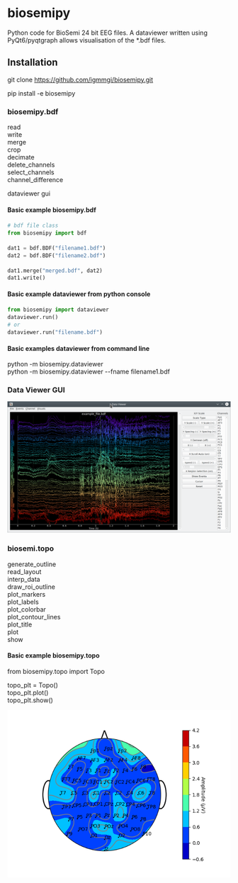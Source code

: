 # biosemipy

Python code for BioSemi 24 bit EEG files. A dataviewer written using PyQt6/pyqtgraph
allows visualisation of the \*.bdf files.

## Installation

git clone <https://github.com/igmmgi/biosemipy.git>

pip install -e biosemipy

### biosemipy.bdf

read \
write \
merge \
crop \
decimate \
delete_channels \
select_channels \
channel_difference

dataviewer gui

#### Basic example biosemipy.bdf

```python
# bdf file class
from biosemipy import bdf

dat1 = bdf.BDF("filename1.bdf")
dat2 = bdf.BDF("filename2.bdf")

dat1.merge("merged.bdf", dat2)
dat1.write()
```

#### Basic example dataviewer from python console

```python
from biosemipy import dataviewer
dataviewer.run()
# or
dataviewer.run("filename.bdf")
```

#### Basic examples dataviewer from command line

python -m biosemipy.dataviewer \
python -m biosemipy.dataviewer --fname filename1.bdf

### Data Viewer GUI

![alt text](/screenshots/dataviewer.png)

### biosemi.topo

generate_outline \
read_layout \
interp_data \
draw_roi_outline \
plot_markers \
plot_labels \
plot_colorbar \
plot_contour_lines \
plot_title \
plot \
show

#### Basic example biosemipy.topo

from biosemipy.topo import Topo

topo_plt = Topo() \
topo_plt.plot() \
topo_plt.show()

![alt text](/screenshots/topo.png)
